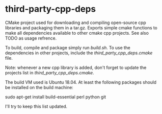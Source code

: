 # third-party-cpp-deps

CMake project used for downloading and compiling open-source cpp libraries and packaging them in a tar.gz.
Exports simple cmake functions to make all dependencies available to other cmake cpp projects. See also TODO as usage refrence.

To build, compile and package simply run *build.sh*.
To use the dependencies in other projects, include the *third_party_cpp_deps.cmake* file.

Note: whenever a new cpp library is added, don't forget to update the projects list in *third_party_cpp_deps.cmake*.

The build VM used is Ubuntu 18.04. At least the following packages should be installed on the build machine:

sudo apt-get install build-essential perl python git

I'll try to keep this list updated.
